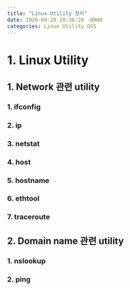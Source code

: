 ```yaml
---
title: "Linux Utility 정리"
date: 2020-04-28 20:36:28 -0000
categories: Linux Utility OSS
---
```

     
     
     
# 1. Linux Utility

## 1. Network 관련 utility
### 1. ifconfig
### 2. ip 
### 3. netstat
### 4. host
### 5. hostname
### 6. ethtool
### 7. traceroute      
     
     
     
     
     
     
     
     
     
     
     
     
     
     
     
     
## 2. Domain name 관련 utility
### 1. nslookup
### 2. ping
